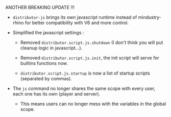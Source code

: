 ANOTHER BREAKING UPDATE !!!

- `distributor-js` brings its own javascript runtime instead of mindustry-rhino for better compatibility with V6 and more control.

- Simplified the javascript settings :

  - Removed `distributor.script.js.shutdown` (I don't think you will put cleanup logic in javascript...).

  - Removed `distributor.script.js.init`, the init script will serve for builtins functions now.

  - `distributor.script.js.startup` is now a list of startup scripts (separated by commas).

- The `js` command no longer shares the same scope with every user, each one has its own (player and server).

  - This means users can no longer mess with the variables in the global scope.
